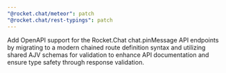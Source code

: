 ```yaml
---
"@rocket.chat/meteor": patch
"@rocket.chat/rest-typings": patch
---
```


Add OpenAPI support for the Rocket.Chat chat.pinMessage API endpoints by migrating to a modern chained route definition syntax and utilizing shared AJV schemas for validation to enhance API documentation and ensure type safety through response validation.